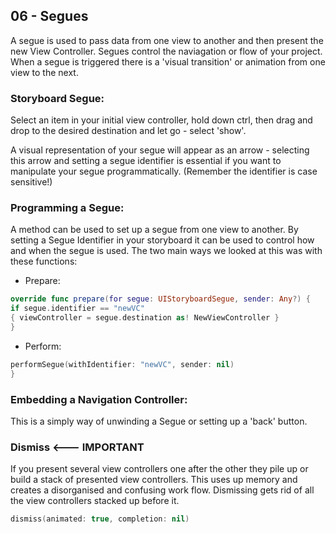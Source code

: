 ## 06 - Segues

A segue is used to pass data from one view to another and then present the new View Controller. Segues control the naviagation or flow of your project. When a segue is triggered there is a 'visual transition' or animation from one view to the next. 

### Storyboard Segue:
Select an item in your initial view controller, hold down ctrl, then drag and drop to the desired destination and let go - select 'show'. 

A visual representation of your segue will appear as an arrow - selecting this arrow and setting a segue identifier is essential if you want to manipulate your segue programmatically. (Remember the identifier is case sensitive!)

### Programming a Segue: 
A method can be used to set up a segue from one view to another. By setting a Segue Identifier in your storyboard it can be used  to control how and when the segue is used. The two main ways we looked at this was with these functions: 
+ Prepare:
``` swift
override func prepare(for segue: UIStoryboardSegue, sender: Any?) {
if segue.identifier == "newVC"
{ viewController = segue.destination as! NewViewController }
}
```
+ Perform: 
```swift
performSegue(withIdentifier: "newVC", sender: nil)
}
```

### Embedding a Navigation Controller: 
This is a simply way of unwinding a Segue or setting up a 'back' button. 

### Dismiss <--- IMPORTANT 
If you present several view controllers one after the other they pile up or build a stack of presented view controllers. This uses up memory and creates a disorganised and confusing work flow. Dismissing gets rid of all the view controllers stacked up before it. 

```swift
dismiss(animated: true, completion: nil)
```


